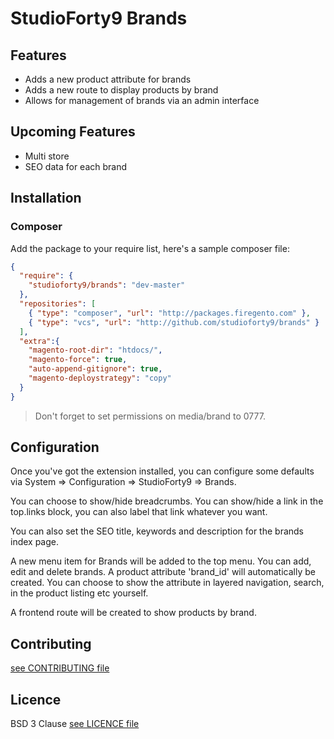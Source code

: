 # StudioForty9 Brands

## Features

- Adds a new product attribute for brands
- Adds a new route to display products by brand
- Allows for management of brands via an admin interface

## Upcoming Features

- Multi store
- SEO data for each brand

## Installation

### Composer

Add the package to your require list, here's a sample composer file:

```json
{
  "require": {
    "studioforty9/brands": "dev-master"
  },
  "repositories": [
    { "type": "composer", "url": "http://packages.firegento.com" },
    { "type": "vcs", "url": "http://github.com/studioforty9/brands" }
  ],
  "extra":{
    "magento-root-dir": "htdocs/",
    "magento-force": true,
    "auto-append-gitignore": true,
    "magento-deploystrategy": "copy"
  }
}
```

> Don't forget to set permissions on media/brand to 0777.

## Configuration

Once you've got the extension installed, you can configure some defaults via System => Configuration => StudioForty9 => Brands.

You can choose to show/hide breadcrumbs. You can show/hide a link in the top.links block, you can also label that link whatever you want.

You can also set the SEO title, keywords and description for the brands index page.

A new menu item for Brands will be added to the top menu. You can add, edit and delete brands. A product attribute 'brand_id' will automatically be created. You can choose to show the attribute in layered navigation, search, in the product listing etc yourself.

A frontend route will be created to show products by brand.

## Contributing

[see CONTRIBUTING file](https://github.com/studioforty9/brands/blob/master/CONTRIBUTING.md)

## Licence

BSD 3 Clause [see LICENCE file](https://github.com/studioforty9/brands/blob/master/LICENCE)
